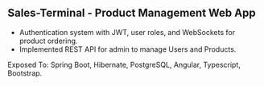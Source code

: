 ## Sales-Terminal - Product Management Web App

- Authentication system with JWT, user roles, and WebSockets for product ordering.
- Implemented REST API for admin to manage Users and Products.

Exposed To: Spring Boot, Hibernate, PostgreSQL, Angular, Typescript, Bootstrap.
